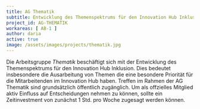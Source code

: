 ```yaml
---
title: AG Thematik
subtitle: Entwicklung des Themenspektrums für den Innovation Hub Inklusion
project_id: AG-THEMATIK
workareas: [ AB-1 ]
author: daria
active: true
image: /assets/images/projects/thematik.jpg
---
```

Die Arbeitsgruppe *Thematik* beschäftigt sich mit der Entwicklung des Themenspektrums für den Innovation Hub Inklusion. Dies bedeutet insbesondere die Ausarbeitung von Themen die eine besondere Priorität für die Mitarbeitenden im Innovation Hub haben. Treffen im Rahmen der AG Thematik sind grundsätzlich öffentlich zugänglich. Um als offzielles Mitglied aktiv Einfluss auf Entscheidungen nehmen zu können, sollte ein Zeitinvestment von zunächst 1 Std. pro Woche zugesagt werden können.